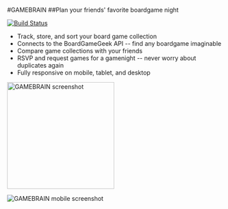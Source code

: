 #GAMEBRAIN
##Plan your friends' favorite boardgame night

[![Build Status](https://travis-ci.org/andybeers/gamebrain.svg?branch=master)](https://travis-ci.org/andybeers/gamebrain)

- Track, store, and sort your board game collection
- Connects to the BoardGameGeek API -- find any boardgame imaginable
- Compare game collections with your friends
- RSVP and request games for a gamenight -- never worry about duplicates again
- Fully responsive on mobile, tablet, and desktop

<img alt="GAMEBRAIN screenshot" src="http://i.imgur.com/4ZLSduP.png?1" height="250px"> 

![GAMEBRAIN mobile screenshot](http://i.imgur.com/0d81f8Y.png)



